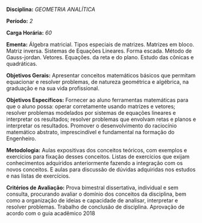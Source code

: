 **Disciplina:** *GEOMETRIA ANALÍTICA*

**Período:** *2*

**Carga Horária:** *60*
 
**Ementa:**
    Álgebra matricial. Tipos especiais de matrizes. Matrizes em bloco. Matriz inversa. Sistemas de Equações Lineares. Forma escada. Método de Gauss-jordan. Vetores. Equações. da reta e do plano. Estudo das cônicas e quadráticas.
 
**Objetivos Gerais:**
    Apresentar conceitos matemáticos básicos que permitam equacionar e resolver problemas, de natureza geométrica e algébrica, na graduação e na sua vida profissional.
 
**Objetivos Específicos:**
    Fornecer ao aluno ferramentas matemáticas para que o aluno possa: operar corretamente usando matrizes e vetores; resolver problemas modelados por sistemas de equações lineares e interpretar os resultados; resolver problemas que envolvam retas e planos e interpretar os resultados. Promover o desenvolvimento do raciocínio matemático abstrato, imprescindível e fundamental na formação do Engenheiro.
 
**Metodologia:**
    Aulas expositivas dos conceitos teóricos, com exemplos e exercícios para fixação desses conceitos. Listas de exercícios que exijam conhecimentos adquiridos anteriormente fazendo a integração com os novos conceitos. E aulas para discussão de dúvidas adquiridas nos estudos e nas listas de exercícios.
 
**Critérios de Avaliação:**
    Prova bimestral dissertativa, individual e sem consulta, procurando avaliar o domínio dos conceitos da disciplina, bem como a organização de ideias e capacidade de analisar, interpretar e resolver problemas. Trabalho de conclusão de disciplina. Aprovação de acordo com o guia acadêmico 2018
